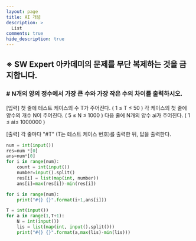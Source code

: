 ```yaml
---
layout: page
title: AI 개념
description: >
  List
comments: true
hide_description: true
---
```


## ※ SW Expert 아카데미의 문제를 무단 복제하는 것을 금지합니다.
### # N개의 양의 정수에서 가장 큰 수와 가장 작은 수의 차이를 출력하시오.
[입력]
첫 줄에 테스트 케이스의 수 T가 주어진다. ( 1 ≤ T ≤ 50 )
각 케이스의 첫 줄에 양수의 개수 N이 주어진다. ( 5 ≤ N ≤ 1000 )
다음 줄에 N개의 양수 ai가 주어진다. ( 1 ≤ ai≤ 1000000 )

[출력]
각 줄마다 "#T" (T는 테스트 케이스 번호)를 출력한 뒤, 답을 출력한다.

~~~python
num = int(input())
res=num *[0]
ans=num*[0]
for i in range(num):    
    count = int(input())
    number=input().split()
    res[i] = list(map(int, number))
    ans[i]=max(res[i])-min(res[i])

for i in range(num):
    print("#{} {}".format(i+1,ans[i]))
~~~

~~~python
T = int(input())
for a in range(1,T+1):
    N = int(input())
    lis = list(map(int, input().split()))
    print("#{} {}".format(a,max(lis)-min(lis)))
~~~